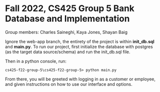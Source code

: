 # Fall 2022, CS425 Group 5 Bank Database and Implementation

Group members: Charles Saineghi, Kaya Jones, Shayan Baig

Ignore the web-app branch, the entirety of the project is within **init_db.sql** and **main.py**.
To run our project, first initialize the database with postgres (as the target data source/schema) and run the init_db.sql file.

Then in a python console, run: 
```
cs425-f22-group-5\cs425-f22-group-5> python main.py
```
From there, you will be greeted with logging in as a customer or employee, and given instructions on how to use our interface and options.
